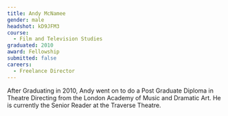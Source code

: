 ```yaml
---
title: Andy McNamee
gender: male
headshot: kD9JFM3
course:
  - Film and Television Studies
graduated: 2010
award: Fellowship
submitted: false
careers:
  - Freelance Director
---
```


After Graduating in 2010, Andy went on to do a Post Graduate Diploma in Theatre Directing from the London Academy of Music and Dramatic Art. He is currently the Senior Reader at the Traverse Theatre.